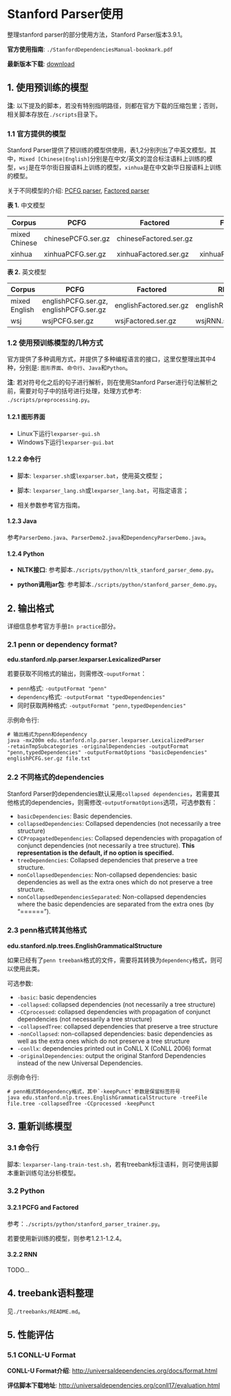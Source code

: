 # Stanford Parser使用

整理stanford parser的部分使用方法，Stanford Parser版本3.9.1。

**官方使用指南**: `./StanfordDependenciesManual-bookmark.pdf`

**最新版本下载**: [download](https://nlp.stanford.edu/software/lex-parser.shtml#Download)

## 1. 使用预训练的模型

**注**: 以下提及的脚本，若没有特别指明路径，则都在官方下载的压缩包里；否则，相关脚本存放在`./scripts`目录下。

### 1.1 官方提供的模型

Stanford Parser提供了预训练的模型供使用，表1,2分别列出了中英文模型。其中，`Mixed [Chinese|English]`分别是在中文/英文的混合标注语料上训练的模型，`wsj`是在华尔街日报语料上训练的模型，`xinhua`是在中文新华日报语料上训练的模型。

关于不同模型的介绍: [PCFG parser](https://nlp.stanford.edu/~manning/papers/unlexicalized-parsing.pdf), [Factored parser](https://nlp.stanford.edu/~manning/papers/lex-parser.pdf)

**表 1.** 中文模型

| Corpus | PCFG | Factored | FactoredSegmenting |
| ------------- | ------------- | ------------- | -------------|
| mixed Chinese | chinesePCFG.ser.gz| chineseFactored.ser.gz | |
| xinhua | xinhuaPCFG.ser.gz | xinhuaFactored.ser.gz | xinhuaFactoredSegmenting.ser.gz |

**表 2.** 英文模型

| Corpus | PCFG | Factored | RNN |
| ------------- | ------------- | ------------- | ------------- |
| mixed English | englishPCFG.ser.gz, englishPCFG.ser.gz | englishFactored.ser.gz | englishRNN.ser.gz |
| wsj | wsjPCFG.ser.gz | wsjFactored.ser.gz | wsjRNN.ser.gz |

### 1.2 使用预训练模型的几种方式

官方提供了多种调用方式，并提供了多种编程语言的接口，这里仅整理出其中4种，分别是: `图形界面`、`命令行`、`Java`和`Python`。

**注**: 若对符号化之后的句子进行解析，则在使用Stanford Parser进行句法解析之前，需要对句子中的括号进行处理，处理方式参考: `./scripts/preprocessing.py`。

#### 1.2.1 图形界面

 - Linux下运行`lexparser-gui.sh`
 - Windows下运行`lexparser-gui.bat`

#### 1.2.2 命令行

 - 脚本: `lexparser.sh`或`lexparser.bat`，使用英文模型；

 - 脚本: `lexparser_lang.sh`或`lexparser_lang.bat`，可指定语言；

 - 相关参数参考官方指南。

#### 1.2.3 Java

参考`ParserDemo.java`、`ParserDemo2.java`和`DependencyParserDemo.java`。

#### 1.2.4 Python

 - **NLTK接口**: 参考脚本`./scripts/python/nltk_stanford_parser_demo.py`。

 - **python调用jar包**: 参考脚本`./scripts/python/stanford_parser_demo.py`。

## 2. 输出格式

详细信息参考官方手册`In practice`部分。

### 2.1 penn or dependency format?

**edu.stanford.nlp.parser.lexparser.LexicalizedParser**

若要获取不同格式的输出，则需修改`-ouputFormat`：

 - `penn`格式: `-outputFormat "penn"`
 - `dependency`格式: `-outputFormat "typedDependencies"`
 - 同时获取两种格式: `-outputFormat "penn,typedDependencies"`

示例命令行:

    # 输出格式为penn和dependency
    java -mx200m edu.stanford.nlp.parser.lexparser.LexicalizedParser
    -retainTmpSubcategories -originalDependencies -outputFormat
    "penn,typedDependencies" -outputFormatOptions "basicDependencies"
    englishPCFG.ser.gz file.txt

### 2.2 不同格式的dependencies

Stanford Parser的dependencies默认采用`collapsed dependencies`，若需要其他格式的dependencies，则需修改`-outputFormatOptions`选项，可选参数有：

 - `basicDependencies`: Basic dependencies.
 - `collapsedDependencies`: Collapsed dependencies (not necessarily a tree structure)
 - `CCPropagatedDependencies`: Collapsed dependencies with propagation of conjunct dependencies (not necessarily a tree structure). **This representation is the default, if no option is specified.**
 - `treeDependencies`: Collapsed dependencies that preserve a tree structure.
 - `nonCollapsedDependencies`: Non-collapsed dependencies: basic dependencies as well as the extra ones which do not preserve a tree structure.
 - `nonCollapsedDependenciesSeparated`: Non-collapsed dependencies where the basic dependencies are separated from the extra ones (by “======”).

### 2.3 penn格式转其他格式

**edu.stanford.nlp.trees.EnglishGrammaticalStructure**

如果已经有了`penn treebank`格式的文件，需要将其转换为`dependency`格式，则可以使用此类。

可选参数:

 - `-basic`: basic dependencies
 - `-collapsed`: collapsed dependencies (not necessarily a tree structure)
 - `-CCprocessed`: collapsed dependencies with propagation of conjunct dependencies (not necessarily a tree structure)
 - `-collapsedTree`: collapsed dependencies that preserve a tree structure
 - `-nonCollapsed`: non-collapsed dependencies: basic dependencies as well as the extra ones which do not preserve a tree structure
 - `-conllx`: dependencies printed out in CoNLL X (CoNLL 2006) format
 - `-originalDependencies`: output the original Stanford Dependencies instead of the new Universal Dependencies.

示例命令行:

    # penn格式转dependency格式，其中`-keepPunct`参数是保留标签符号
    java edu.stanford.nlp.trees.EnglishGrammaticalStructure -treeFile
    file.tree -collapsedTree -CCprocessed -keepPunct

## 3. 重新训练模型

### 3.1 命令行

脚本: `lexparser-lang-train-test.sh`，若有treebank标注语料，则可使用该脚本重新训练句法分析模型。

### 3.2 Python

#### 3.2.1 PCFG and Factored

参考：`./scripts/python/stanford_parser_trainer.py`。

若要使用新训练的模型，则参考1.2.1-1.2.4。

#### 3.2.2 RNN

TODO...

## 4. treebank语料整理

见`./treebanks/README.md`。

## 5. 性能评估

### 5.1 CONLL-U Format

**CONLL-U Format介绍**: http://universaldependencies.org/docs/format.html

**评估脚本下载地址**: http://universaldependencies.org/conll17/evaluation.html
